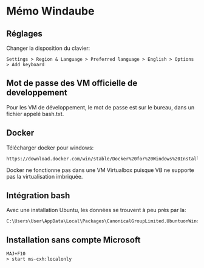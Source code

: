 # Mémo Windaube

## Réglages

Changer la disposition du clavier:

    Settings > Region & Language > Preferred language > English > Options > Add keyboard

## Mot de passe des VM officielle de developpement

Pour les VM de développement, le mot de passe est sur le bureau, dans un fichier appelé bash.txt.

## Docker 

Télécharger docker pour windows:

    https://download.docker.com/win/stable/Docker%20for%20Windows%20Installer.exe

Docker ne fonctionne pas dans une VM Virtualbox puisque VB ne supporte pas la virtualisation imbriquée.

## Intégration bash

Avec une installation Ubuntu, les données se trouvent à peu près par la:

	C:\Users\User\AppData\Local\Packages\CanonicalGroupLimited.UbuntuonWindows_79rhkp1fndgsc\LocalState\rootfs

## Installation sans compte Microsoft 

    MAJ+F10 
    > start ms-cxh:localonly
